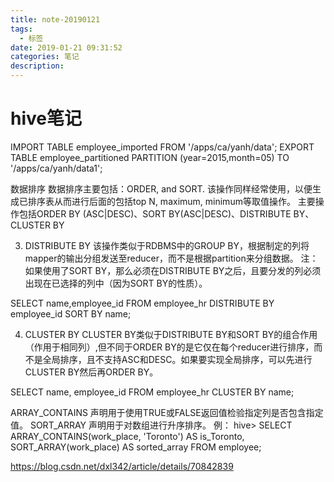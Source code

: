 ```yaml
---
title: note-20190121
tags:
  - 标签
date: 2019-01-21 09:31:52
categories: 笔记
description:
---
```


# hive笔记
IMPORT TABLE employee_imported FROM '/apps/ca/yanh/data';
EXPORT TABLE employee_partitioned PARTITION (year=2015,month=05) TO '/apps/ca/yanh/data1';

数据排序 数据排序主要包括：ORDER, and SORT. 该操作同样经常使用，以便生成已排序表从而进行后面的包括top N, maximum, minimum等取值操作。 主要操作包括ORDER BY (ASC|DESC)、SORT BY(ASC|DESC)、DISTRIBUTE BY、CLUSTER BY

3. DISTRIBUTE BY 该操作类似于RDBMS中的GROUP BY，根据制定的列将mapper的输出分组发送至reducer，而不是根据partition来分组数据。 注：如果使用了SORT BY，那么必须在DISTRIBUTE BY之后，且要分发的列必须出现在已选择的列中（因为SORT BY的性质）。

SELECT name,employee_id FROM employee_hr DISTRIBUTE BY employee_id SORT BY name;

4. CLUSTER BY CLUSTER BY类似于DISTRIBUTE BY和SORT BY的组合作用（作用于相同列）,但不同于ORDER BY的是它仅在每个reducer进行排序，而不是全局排序，且不支持ASC和DESC。如果要实现全局排序，可以先进行CLUSTER BY然后再ORDER BY。

SELECT name, employee_id FROM employee_hr CLUSTER BY name;


ARRAY_CONTAINS 声明用于使用TRUE或FALSE返回值检验指定列是否包含指定值。
SORT_ARRAY 声明用于对数组进行升序排序。
例： hive> SELECT ARRAY_CONTAINS(work_place, 'Toronto') AS is_Toronto, SORT_ARRAY(work_place) AS sorted_array FROM employee;

https://blog.csdn.net/dxl342/article/details/70842839
